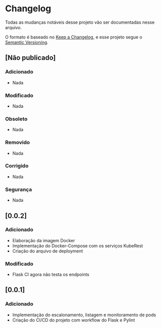 # Changelog

Todas as mudanças notáveis desse projeto vão ser documentadas nesse arquivo.

O formato é baseado no [Keep a Changelog](https://keepachangelog.com/pt-BR/1.0.0/),
e esse projeto segue o [Semantic Versioning](https://semver.org/spec/v2.0.0.html).

## [Não publicado]
### Adicionado
- Nada

### Modificado
- Nada

### Obsoleto
- Nada

### Removido
- Nada

### Corrigido
- Nada

### Segurança
- Nada


## [0.0.2]
### Adicionado
- Elaboração da imagem Docker
- Implementação do Docker-Compose com os serviços KubeRest
- Criação do arquivo de deployment 

### Modificado
- Flask CI agora não testa os endpoints


## [0.0.1]
### Adicionado
- Implementação do escalonamento, listagem e monitoramento de pods
- Criação do CI/CD do projeto com workflow do Flask e Pylint
